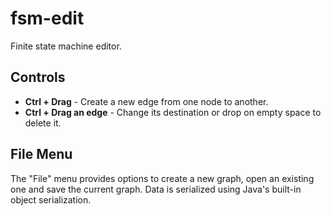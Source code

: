 # fsm-edit
Finite state machine editor.

## Controls

* **Ctrl + Drag** - Create a new edge from one node to another.
* **Ctrl + Drag an edge** - Change its destination or drop on empty space to delete it.

## File Menu

The "File" menu provides options to create a new graph, open an existing one and save the current graph. Data is serialized using Java's built-in object serialization.
